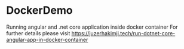 # DockerDemo
Running angular and .net core application inside docker container
For further details please visit https://juzerhakimji.tech/run-dotnet-core-angular-app-in-docker-container
